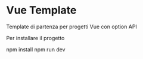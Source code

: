 # Vue Template

Template di partenza per progetti Vue con option API

Per installare il progetto

npm install
npm run dev

